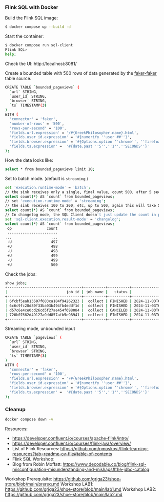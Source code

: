 
### Flink SQL with Docker

Build the Flink SQL image: 

```bash
$ docker compose up --build -d
```

Start the container:

```bash
$ docker compose run sql-client
Flink SQL>
help;
```

Check the UI: http://localhost:8081/

Create a bounded table with 500 rows of data generated by the [faker-faker](https://github.com/knaufk/flink-faker) table source.

```bash
CREATE TABLE `bounded_pageviews` (
  `url` STRING,
  `user_id` STRING,
  `browser` STRING,
  `ts` TIMESTAMP(3)
)
WITH (
  'connector' = 'faker',
  'number-of-rows' = '500',
  'rows-per-second' = '100',
  'fields.url.expression' = '/#{GreekPhilosopher.name}.html',
  'fields.user_id.expression' = '#{numerify ''user_##''}',
  'fields.browser.expression' = '#{Options.option ''chrome'', ''firefox'', ''safari'')}',
  'fields.ts.expression' =  '#{date.past ''5'',''1'',''SECONDS''}'
);
```

How the data looks like:

```bash
select * from bounded_pageviews limit 10;
```

Set to batch mode. (default is `streaming` )

```bash
set 'execution.runtime-mode' = 'batch';
// the sink receives only a single, final value, count 500, after 5 seconds, 
select count(*) AS `count` from bounded_pageviews;
// set 'execution.runtime-mode' = 'streaming';
// the sink receives 100 to 200, etc, up to 500, again this will take 5 seconds
select count(*) AS `count` from bounded_pageviews;
// In changelog mode, the SQL Client doesn't just update the count in place, but instead displays each message in the stream of updates it's receiving from the Flink SQL runtime.
set 'sql-client.execution.result-mode' = 'changelog';
select count(*) AS `count` from bounded_pageviews;
 op                count
 -----------------------
...                  ...
 -U                  497
 +U                  498
 -U                  498
 +U                  499
 -U                  499
 +U                  500
```

Check the jobs:
```bash
show jobs;
+----------------------------------+----------+----------+-------------------------+
|                           job id | job name |   status |              start time |
+----------------------------------+----------+----------+-------------------------+
| 6fcbf5eab13507f603ca184f94262323 |  collect | FINISHED | 2024-11-03T09:00:26.860 |
| 6c6c9fc20d89f33ba03b494fb4eddf1d |  collect | FINISHED | 2024-11-03T08:58:12.098 |
| d57c6e4ce0cd26cd5f27ae454f698084 |  collect | CANCELED | 2024-11-03T09:05:04.497 |
| 720b07662d49127a9dd857afb5e98941 |  collect | FINISHED | 2024-11-03T08:59:35.077 |
+----------------------------------+----------+----------+-------------------------+
```

Streaming mode, unbounded input

```bash
CREATE TABLE `pageviews` (
  `url` STRING,
  `user_id` STRING,
  `browser` STRING,
  `ts` TIMESTAMP(3)
)
WITH (
  'connector' = 'faker',
  'rows-per-second' = '100',
  'fields.url.expression' = '/#{GreekPhilosopher.name}.html',
  'fields.user_id.expression' = '#{numerify ''user_##''}',
  'fields.browser.expression' = '#{Options.option ''chrome'', ''firefox'', ''safari'')}',
  'fields.ts.expression' =  '#{date.past ''5'',''1'',''SECONDS''}'
);
```

### Cleanup

```bash
docker compose down -v
```

Resources:
- https://developer.confluent.io/courses/apache-flink/intro/
- https://developer.confluent.io/courses/flink-java/overview/
- List of Flink Resources: https://github.com/pmoskovi/flink-learning-resources?tab=readme-ov-file#table-of-contents
- Flink SQL Workshop:
- Blog from Robin Moffatt: https://www.decodable.co/blog/flink-sql-misconfiguration-misunderstanding-and-mishaps#the-jdbc-catalog

Workshop Prerequisite: https://github.com/griga23/shoe-store/blob/main/prereq.md
Workshop LAB1: https://github.com/griga23/shoe-store/blob/main/lab1.md
Workshop LAB2: https://github.com/griga23/shoe-store/blob/main/lab2.md


